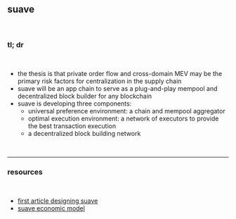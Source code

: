 ## suave

<br>

### tl; dr

<br>

* the thesis is that private order flow and cross-domain MEV may be the primary risk factors for centralization in the supply chain
* suave will be an app chain to serve as a plug-and-play mempool and decentralized block builder for any blockchain
* suave is developing three components: 
  * universal preference environment: a chain and mempool aggregator
  * optimal execution environment: a network of executors to provide the best transaction execution
  * a decentralized block building network

<br>

---

### resources 

<br>

* [first article designing suave](https://writings.flashbots.net/the-future-of-mev-is-suave)
* [suave economic model](https://collective.flashbots.net/t/suave-economic-security-models/1070)
